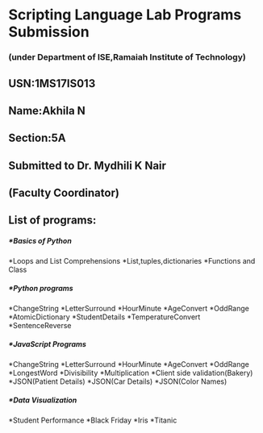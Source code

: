 # Scripting Language Lab Programs Submission

### (under Department of ISE,Ramaiah Institute of Technology)

## USN:1MS17IS013

## Name:Akhila N

## Section:5A

## Submitted to Dr. Mydhili K Nair
## (Faculty Coordinator)

## List of programs:

##### *Basics of Python
  *Loops and List Comprehensions
  *List,tuples,dictionaries
  *Functions and Class
  
##### *Python programs
  *ChangeString
  *LetterSurround
  *HourMinute
  *AgeConvert
  *OddRange
  *AtomicDictionary
  *StudentDetails
  *TemperatureConvert
  *SentenceReverse
  
##### *JavaScript Programs
  *ChangeString
  *LetterSurround
  *HourMinute
  *AgeConvert
  *OddRange
  *LongestWord
  *Divisibility
  *Multiplication
  *Client side validation(Bakery)
  *JSON(Patient Details)
  *JSON(Car Details)
  *JSON(Color Names)
  
##### *Data Visualization
  *Student Performance
  *Black Friday
  *Iris
  *Titanic
